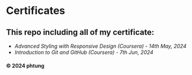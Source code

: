 # Certificates
## This repo including all of my certificate:

* *Advanced Styling with Responsive Design (Coursera) - 14th May, 2024*
* *Introduction to Git and GitHub (Coursera) - 7th Jun, 2024*

#### © 2024 phtung 